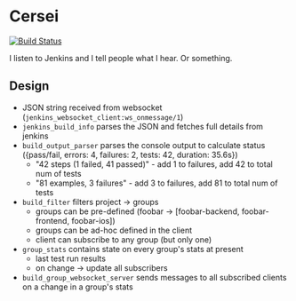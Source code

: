 # Cersei

[![Build Status](https://secure.travis-ci.org/wjlroe/cersei.png?branch=master)](http://travis-ci.org/wjlroe/cersei)

I listen to Jenkins and I tell people what I hear. Or something.

## Design

- JSON string received from websocket
  (`jenkins_websocket_client:ws_onmessage/1`)
- `jenkins_build_info` parses the JSON and fetches full details from jenkins
- `build_output_parser` parses the console output to calculate status
  ({pass/fail, errors: 4, failures: 2, tests: 42, duration: 35.6s})
  - "42 steps (1 failed, 41 passed)" - add 1 to failures, add 42 to
    total num of tests
  - "81 examples, 3 failures" - add 3 to failures, add 81 to total num
    of tests
- `build_filter` filters project -> groups
  - groups can be pre-defined (foobar ->
    [foobar-backend, foobar-frontend, foobar-ios])
  - groups can be ad-hoc defined in the client
  - client can subscribe to any group (but only one)
- `group_stats` contains state on every group's stats at present
  - last test run results
  - on change -> update all subscribers
- `build_group_websocket_server` sends messages to all subscribed
  clients on a change in a group's stats
  
